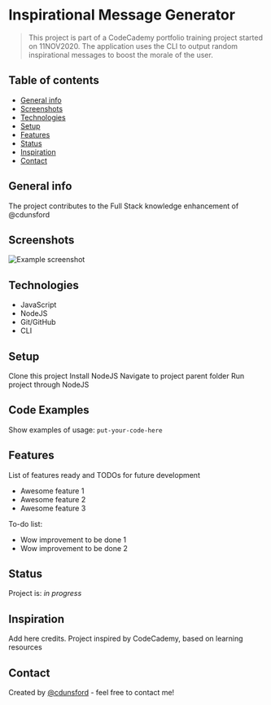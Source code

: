 # Inspirational Message Generator
> This project is part of a CodeCademy portfolio training project started on 11NOV2020. The application uses the CLI to output random inspirational messages to boost the morale of the user.


## Table of contents
* [General info](#general-info)
* [Screenshots](#screenshots)
* [Technologies](#technologies)
* [Setup](#setup)
* [Features](#features)
* [Status](#status)
* [Inspiration](#inspiration)
* [Contact](#contact)

## General info
The project contributes to the Full Stack knowledge enhancement of @cdunsford

## Screenshots
![Example screenshot](./img/screenshot.png)

## Technologies
* JavaScript
* NodeJS
* Git/GitHub
* CLI

## Setup
Clone this project
Install NodeJS
Navigate to project parent folder
Run project through NodeJS

## Code Examples
Show examples of usage:
`put-your-code-here`

## Features
List of features ready and TODOs for future development
* Awesome feature 1
* Awesome feature 2
* Awesome feature 3

To-do list:
* Wow improvement to be done 1
* Wow improvement to be done 2

## Status
Project is: _in progress_

## Inspiration
Add here credits. Project inspired by CodeCademy, based on learning resources

## Contact
Created by [@cdunsford](https://www.linkedin.com/in/christopher-dunsford-3a6a7b50/) - feel free to contact me!